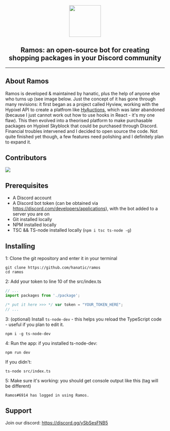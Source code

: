 <div align="center">
  <img src="https://i.imgur.com/vfliY0x.png" width="100"> </img>
</div>
<h2 align="center">Ramos: an open-source bot for creating shopping packages in your Discord community</h2>
  
<hr />
  
## About Ramos
Ramos is developed & maintained by hanatic, plus the help of anyone else who turns up (see image below. Just the concept of it has gone through many revisions: it first began as a project called Hyview, working with the Hypixel API to create a platfrom like [HyAuctions](https://auctions.craftlink.xyz), which was later abandoned (because I just cannot work out how to use hooks in React - it's my one flaw). This then evolved into a theorised platform to make purchasable packages on Hypixel Skyblock that could be purchased through Discord. Financial troubles intervened and I decided to open source the code. Not quite finished yet though, a few features need polishing and I definitely plan to expand it.

## Contributors  
<a href="https://github.com/hanatic/ramos/graphs/contributors">
  <img src="https://contrib.rocks/image?repo=hanatic/ramos" />
</a>

## Prerequisites
- A Discord account
- A Discord bot token (can be obtained via https://discord.com/developers/applications), with the bot added to a server you are on
- Git installed locally
- NPM installed locally
- TSC && TS-node installed locally (`npm i tsc ts-node -g`)

## Installing

1: Clone the git repository and enter it in your terminal
```
git clone https://github.com/hanatic/ramos
cd ramos
```

2: Add your token to line 10 of the src/index.ts

```js
// ...
import packages from './package';

/* put it here >>> */ var token = "YOUR_TOKEN_HERE";
// ...
```

3: (optional) Install `ts-node-dev` - this helps you reload the TypeScript code - useful if you plan to edit it.
```
npm i -g ts-node-dev
```

4: Run the app: if you installed ts-node-dev:
  ```
  npm run dev
  ```
If you didn't:
  ```
  ts-node src/index.ts
  ```
  
5: Make sure it's working: you should get console output like this (tag will be different)
```
Ramos#6914 has logged in using Ramos.
```

## Support
Join our discord: https://discord.gg/ySbSesFNB5
